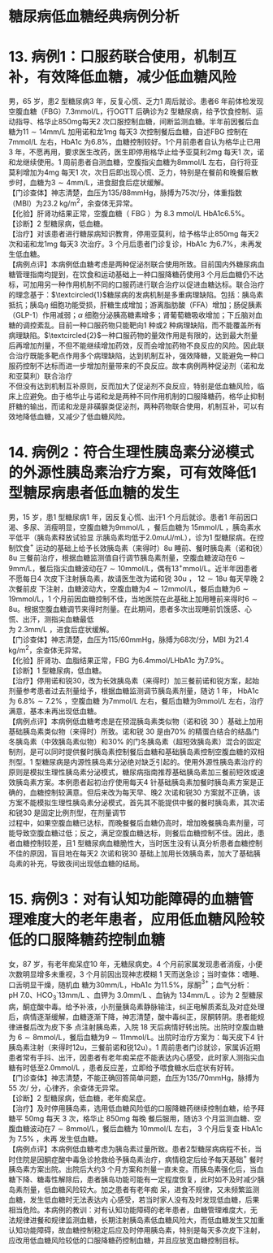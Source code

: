 # 糖尿病低血糖经典病例分析  
# 13. 病例1：口服药联合使用，机制互补，有效降低血糖，减少低血糖风险  
男，65 岁，患2 型糖尿病3 年，反复心慌、乏力1 周后就诊。患者6 年前体检发现空腹血糖（FBG）7.3mmol/L，行OGTT 后确诊为2 型糖尿病，给予饮食控制、运动指导、格华止$850\mathrm{mg}$每天2 次口服控制血糖，间断监测血糖。半年前因餐后血糖为$11\sim14\mathrm{{mm}/\mathrm{{L}}}$ 加用诺和龙$1\mathrm{mg}$ 每天3 次控制餐后血糖，自述FBG 控制在7mmol/L 左右，HbA1c 为$6.8\%$，血糖控制较好。1个月前患者自认为格华止已用3 年，不愿再用，要求医生改药，医生即停用格华止给予亚莫利$2\mathrm{mg}$ 每天1 次，诺和龙继续使用。1 周前患者自测血糖，空腹指尖血糖为8mmol/L 左右，自行将亚莫利增加为4mg 每天1 次，次日后即出现心慌、乏力，特别是在餐前和晚餐后散步时，血糖为$3\sim4\mathrm{mm}/\mathrm{L}$，进食甜食后症状缓解。  
【门诊查体】神志清楚，血压为$135/88\mathrm{mmHg}$，脉搏为75次/分，体重指数（MBI）为$23.2\;\mathrm{kg}/\mathrm{m}^{2}$，余查体无异常。  
【化验】肝肾功结果正常，空腹血糖（ FBG ）为 8.3 mmol/L HbA1c$6.5\%$。  
【诊断】2 型糖尿病，低血糖。  
【治疗】对该患者进行糖尿病知识教育，停用亚莫利，给予格华止$850\mathrm{mg}$ 每天2 次和诺和龙$1\mathrm{mg}$ 每天3 次治疗。3 个月后患者门诊复诊，HbA1c 为$6.7\%$，未再发生低血糖。  
【病例点评】本病例低血糖考虑是两种促泌剂联合使用所致。目前国内外糖尿病血糖管理指南均提到，在饮食和运动基础上一种口服降糖药使用3 个月后血糖仍不达标，可加用另一种作用机制不同的口服药进行联合治疗以促进血糖达标。联合治疗的理念基于：$\textcircled{1}$糖尿病的发病机制是多重病理缺陷。包括：胰岛素抵抗；胰岛$\eta$ 细胞功能受损，肝糖生成增加；游离脂肪酸（FFA）增加；肠促胰素（GLP-1）作用减弱；$\alpha$ 细胞分泌胰高糖素增多；肾葡萄糖吸收增加；下丘脑对血糖的调控紊乱。目前一种口服药物只能靶向1 种或2 种病理缺陷，而不能覆盖所有病理缺陷。$\textcircled{2}$一种口服药物的量效作用是有限的，达到最大剂量后再增加剂量，不但不能继续增加药效，反而会增加药物不良反应的风险。因此联合治疗既能多靶点作用多个病理缺陷，达到机制互补，强效降糖，又能避免一种口服药控制不达标而进一步增加剂量带来的不良反应。故本病例两种促泌剂（诺和龙和亚莫利）联合治疗  
不但没有达到机制互补原则，反而加大了促泌剂不良反应，特别是低血糖风险，临床上应避免。由于格华止与诺和龙是两种不同作用机制的口服降糖药，格华止抑制肝糖的输出，而诺和龙是非磺脲类促泌剂，两种药物联合使用，机制互补，可以有效地降低血糖，又减少了低血糖风险。  
# 14. 病例2：符合生理性胰岛素分泌模式的外源性胰岛素治疗方案，可有效降低1 型糖尿病患者低血糖的发生  
男，15 岁，患1 型糖尿病1 年，因反复心慌、出汗1 个月后就诊。患者1 年前因口渴、多尿、消瘦明显，空腹血糖为9mmol/L ，餐后血糖为 $15\mathrm{mmol/L}$ ，胰岛素水平低平（胰岛素释放试验显 示胰岛素均低于$2.0mu\mathrm{U}/\mathrm{mL}$），诊为1 型糖尿病。在控制饮食$^+$ 运动的基础上给予长效胰岛素（来得时）8u 睡前、餐时胰岛素（诺和锐）8u 三餐前治疗，根据血糖监测值自行调节胰岛素剂量，空腹血糖波动在$6\sim9\mathrm{mm}/\mathrm{L}$，餐后指尖血糖波动在$7\sim10\mathrm{mmol/L}$，偶有$13^{+}\mathrm{mmol/L}$。近半年因患者不愿每日4 次皮下注射胰岛素，故请医生改为诺和锐 $30\mathrm{u}$ ， $12\sim18\mathrm{u}$  每天早晚 2  次餐前皮 下注射，血糖波动大，空腹血糖为$4\sim12\mathrm{mmol/L}$，餐后血糖为$6\sim19\mathrm{mmol/L}$，1 个月前因血糖控制不佳，当地医院在此基础上加用睡前来得时$6\sim8\mathrm{u}$。根据空腹血糖调节来得时剂量。在此期间，患者多次出现睡前饥饿感、心慌、出汗，测指尖血糖最低  
为 $2.3\mathrm{mm}/\mathrm{L}$ ，进食后症状缓解。  
【门诊查体】神志清楚，血压为$115/60\mathrm{mmHg}$，脉搏为68次/分，MBI 为$21.4\;\mathrm{kg}/\mathrm{m}^{2}$，余查体无异常。  
【化验】肝肾功、血脂结果正常，FBG 为6.4mmol/LHbA1c 为$7.9\%$。  
【诊断】1 型糖尿病，低血糖。  
【治疗】停用诺和锐30，改为长效胰岛素（来得时）加三餐前诺和锐方案，起始剂量参考患者过去剂量给予，根据血糖监测调节胰岛素剂量，随访 1  年， HbA1c  为 $6.8\%\sim7.2\%$ ，空腹血糖 为7mmol/L 左右，餐后血糖为9mmol/L 左右，治疗满意，基本未再出现低血糖。  
【病例点评】本病例低血糖考虑是在预混胰岛素类似物（诺和锐 30 ）基础上加用基础胰岛素类似物（来得时）所致。诺和锐 30 是由$70\%$ 的精蛋白结合的结晶门冬胰岛素（中效胰岛素似物）和$30\%$ 的门冬胰岛素（超短效胰岛素）混合的固定制剂，是可以同时提供餐时胰岛素控制餐后血糖和基础胰岛素控制空腹血糖的双相剂型。1 型糖尿病是内源性胰岛素分泌绝对缺乏引起的。使用外源性胰岛素治疗的原则是模拟生理性胰岛素分泌模式，糖尿病指南推荐基础胰岛素加三餐前短效或速效胰岛素方案。本例患者起初治疗使用每天4 针基础胰岛素加餐时胰岛素方案是正确的，血糖控制较满意。但后来改为每天早、晚2 次诺和锐30 方案就不正确，该方案不能模拟生理性胰岛素分泌模式，首先其不能提供中餐的餐时胰岛素，其次诺和锐30 是固定比例剂型，在剂量调节  
过程中，如果空腹血糖已达标，而晚餐餐后血糖仍高时，增加晚餐胰岛素剂量，可能导致空腹血糖过低；反之，满足空腹血糖达标，则餐后血糖控制不佳。因此，患者血糖控制较差，且1 型糖尿病血糖脆性大，当时医生没有认真分析患者血糖控制不佳的原因，盲目地在每天2 次诺和锐30 基础上加用长效胰岛素，加大了基础胰岛素的补充，导致夜间出现低血糖的结局。  
# 15. 病例3：对有认知功能障碍的血糖管理难度大的老年患者，应用低血糖风险较低的口服降糖药控制血糖  
女，87 岁，有老年痴呆症10 年，无糖尿病史。4 个月前家属发现患者消瘦，小便次数明显增多未重视，3 个月前因出现神志模糊 1  天而送急诊；当时查体：嗜睡、口舌明显干燥，随机血 糖为$30\mathrm{mm}/\mathrm{L}$，HbA1c 为$11.5\%$，尿酮$^{3+}$；血气分析：$\mathrm{pH}\ 7.0$、$\mathrm{HCO}_{3}^{\cdot}13\mathrm{mm}/\mathrm{L}$ 、血钾为 $3.0\mathrm{mm}/\mathrm{L}$ 、血钠为 $134\mathrm{mm}/\mathrm{L}$ 。诊为 2 型糖尿病，酮症酸中毒。给予补液，小剂量胰岛素静脉输注，纠正电解质紊乱及对症处理后，病情逐渐缓解，血糖逐渐下降，神志清楚，酸中毒纠正，尿酮转阴。患者能规律进餐后改为皮下多 点注射胰岛素，入院 18  天后病情好转出院。出院时空腹血糖为 $6\sim8{\mathrm{mmol/L}}$，餐后血糖为$9\sim11\mathrm{{mmol}/\mathrm{{L}}}$。出院时治疗方案为：每天皮下4 针胰岛素注射（来得时$12\mathrm{u}$，三餐前诺和锐12u）。1 周前患者门诊就诊，家属诉近期患者常有手抖、出汗，因患者有老年痴呆症不能表达内心感受，此时家人测指尖血糖有时低至2.0mmol/L ，患者反应差，立即给予喂食糖水后症状有好转。  
【门诊查体】神志清楚，不能正确回答简单问题，血压为$135/70\mathrm{mmHg}$，脉搏为55 次/ 分，心律齐，余查体无异常。  
【诊断】2 型糖尿病，低血糖，老年痴呆症。  
【治疗】及时停用胰岛素，选用低血糖风险低的口服降糖药继续控制血糖，给予拜糖平 $50\mathrm{mg}$  每天 3  次，格华止 $850\mathrm{mg}$  每晚 餐后服用，随访3 个月监测血糖、空腹血糖波动在$7\sim8\mathrm{mmol/L}$，餐后血糖为 10mmol/L  左右， 3  个月后复查 HbA1c  为 $7.5\%$ ，未再 发生低血糖。  
【病例点评】本病例低血糖考虑为胰岛素过量所致。患者2型糖尿病病程不长，当时住院是因酮症酸中毒急诊抢救给予胰岛素治疗，病情稳定后给予每天基础$^+$ 餐时胰岛素方案出院。出院后大约3 个月方案和剂量一直未变。而胰岛素强化后，当血糖下降、糖毒性解除后，患者胰岛功能可能有一定程度恢复，此时如不及时减少胰岛素剂量，低血糖风险较大。加之患者有老年痴 呆，进食不规律，又未频繁监测血糖，发生低血糖时无法表达内 心感受，若当时家人没有及时发现低血糖，后果相当危险。本病例的教训：对有认知功能障碍的老年患者，血糖管理难度大，无 法规律进餐和规律监测血糖，长期注射胰岛素低血糖风险大，而低血糖发生又加重认知功能障碍，故血糖控制稳定后应及时停用胰岛素，特别是每天多次皮下注射，应改用低血糖风险较低的口服降糖药控制血糖，并且应放宽血糖控制目标。  
